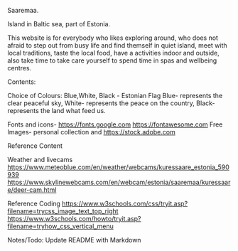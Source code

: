 Saaremaa.

Island in Baltic sea, part of Estonia.

This website is for everybody who likes exploring around, who does not afraid to step out from busy life and find themself in quiet island, meet with local traditions, taste the local food, have a activities indoor and outside, also take time to take care yourself to spend time in spas and wellbeing centres.

Contents:

Choice of Colours:
Blue,White, Black - Estonian Flag
Blue- represents the clear peaceful sky,
White- represents the peace on the country,
Black-  represents the land what feed us.

Fonts and icons-
https://fonts.google.com
https://fontawesome.com
Free Images-
personal collection and <https://stock.adobe.com>

Reference Content

Weather and livecams
https://www.meteoblue.com/en/weather/webcams/kuressaare_estonia_590939
https://www.skylinewebcams.com/en/webcam/estonia/saaremaa/kuressaare/deer-cam.html

Reference Coding
https://www.w3schools.com/css/tryit.asp?filename=trycss_image_text_top_right
https://www.w3schools.com/howto/tryit.asp?filename=tryhow_css_vertical_menu

Notes/Todo:
Update README with Markdown
